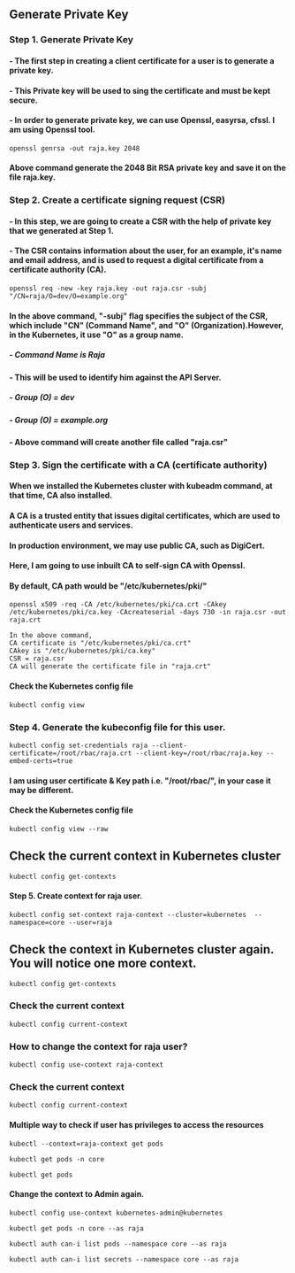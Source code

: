 
## Generate Private Key

### Step 1. Generate Private Key
####  - The first step in creating a client certificate for a user is to generate a private key. 
####  - This Private key will be used to sing the certificate and must be kept secure.
####  - In order to generate private key, we can use Openssl,  easyrsa, cfssl. I am using Openssl tool. 

```
openssl genrsa -out raja.key 2048
```
#### Above command generate the 2048 Bit RSA private key and save it on the file raja.key.

### Step 2.  Create a certificate signing request (CSR)

#### - In this step, we are going to create a CSR with the help  of private key that we generated at Step 1.
####  - The CSR contains information about the user, for an example, it's name and email address, and is used to request a digital certificate from a certificate authority (CA).
```
openssl req -new -key raja.key -out raja.csr -subj "/CN=raja/O=dev/O=example.org"
```

#### In the above command, "-subj" flag specifies the subject of the CSR, which include "CN" (Command Name", and "O" (Organization).However, in the Kubernetes, it use "O" as a group name. 
##### - Command Name is Raja 
####  - This will be used to identify him against the API Server.
#####  - Group (O) = dev
##### - Group (O) = example.org
#### - Above command will create another file called "raja.csr"

### Step 3.  Sign the certificate with a CA (certificate authority)
#### When we installed the Kubernetes cluster with kubeadm command, at that time, CA also installed. 
####  A CA is a trusted entity that issues digital certificates, which are used to authenticate users and services.
#### In production environment, we may use public CA, such as DigiCert. 
#### Here, I am going to use inbuilt CA to self-sign CA with Openssl.
#### By default, CA path would be "/etc/kubernetes/pki/"
```
openssl x509 -req -CA /etc/kubernetes/pki/ca.crt -CAkey /etc/kubernetes/pki/ca.key -CAcreateserial -days 730 -in raja.csr -out raja.crt

In the above command, 
CA certificate is "/etc/kubernetes/pki/ca.crt"
CAkey is "/etc/kubernetes/pki/ca.key"
CSR = raja.csr
CA will generate the certificate file in "raja.crt"
```

#### Check the Kubernetes config file 
```
kubectl config view
```
### Step 4. Generate the kubeconfig file for this user. 
```
kubectl config set-credentials raja --client-certificate=/root/rbac/raja.crt --client-key=/root/rbac/raja.key --embed-certs=true
```

#### I am using user certificate & Key path i.e. "/root/rbac/", in your case it may be different. 
#### Check the Kubernetes config file 
```
kubectl config view --raw 
```
## Check the current context in Kubernetes cluster

```
kubectl config get-contexts
```

#### Step 5. Create context for raja user.

```
kubectl config set-context raja-context --cluster=kubernetes  --namespace=core --user=raja 
```
## Check the context in Kubernetes cluster again. You will notice one more context.

```
kubectl config get-contexts
```

### Check the current context 
```
kubectl config current-context 
```
### How to change the context for raja user?
```
kubectl config use-context raja-context
```

### Check the current context 
```
kubectl config current-context 
```

#### Multiple way to check if user has privileges to access the resources
```
kubectl --context=raja-context get pods
```
```
kubectl get pods -n core
```
```
kubectl get pods 
```
#### Change the context to Admin again.
```
kubectl config use-context kubernetes-admin@kubernetes
```
```
kubectl get pods -n core --as raja
```
```
kubectl auth can-i list pods --namespace core --as raja
```
```
kubectl auth can-i list secrets --namespace core --as raja
```
